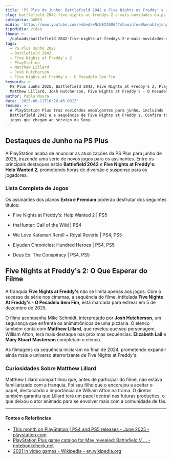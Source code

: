 ```yaml
---
title: 'PS Plus de Junho: Battlefield 2042 e Five Nights at Freddy''s 2 são destaques'
slug: battlefield-2042-five-nights-at-freddys-2-e-mais-novidades-da-ps-plus-em-junho
categoria: GAMES
midia: 'https://www.youtube.com/embed/wNcNEI26O64?showinfo=0&enablejsapi=1'
tipoMidia: video
thumb: >-
  /uploads/battlefield-2042-five-nights-at-freddys-2-e-mais-novidades-da-ps-plus-em-junho-thumb.png
tags:
  - PS Plus Junho 2025
  - Battlefield 2042
  - Five Nights at Freddy's 2
  - PlayStation
  - Matthew Lillard
  - Josh Hutcherson
  - Five Nights at Freddy's - O Pesadelo Sem Fim
keywords: >-
  PS Plus Junho 2025, Battlefield 2042, Five Nights at Freddy's 2, PlayStation,
  Matthew Lillard, Josh Hutcherson, Five Nights at Freddy's - O Pesadelo Sem Fim
author: Pablo Moura
data: '2025-06-11T16:26:45.081Z'
resumo: >-
  A PlayStation Plus traz novidades empolgantes para junho, incluindo
  Battlefield 2042 e a sequência de Five Nights at Freddy's. Confira todos os
  jogos que chegam ao serviço da Sony.
---
```


## Destaques de Junho na PS Plus

A PlayStation acaba de anunciar as atualizações da PS Plus para junho de 2025, trazendo uma série de novos jogos para os assinantes. Entre os principais destaques estão **Battlefield 2042** e **Five Nights at Freddy's: Help Wanted 2**, prometendo horas de diversão e suspense para os jogadores.

### Lista Completa de Jogos

Os assinantes dos planos **Extra e Premium** poderão desfrutar dos seguintes títulos:

- Five Nights at Freddy’s: Help Wanted 2 | PS5

- theHunter: Call of the Wild | PS4

- We Love Katamari Reroll + Royal Reverie | PS4, PS5

- Eiyuden Chronicles: Hundred Heroes | PS4, PS5

- Deus Ex: The Conspiracy | PS4, PS5

## Five Nights at Freddy's 2: O Que Esperar do Filme

A franquia **Five Nights at Freddy's** não se limita apenas aos jogos. Com o sucesso da série nos cinemas, a sequência do filme, intitulada **Five Nights At Freddy's - O Pesadelo Sem Fim**, está marcada para estrear em 5 de dezembro de 2025.

O filme acompanha Mike Schmidt, interpretado por **Josh Hutcherson**, um segurança que enfrenta os animatrônicos de uma pizzaria. O elenco também conta com **Matthew Lillard**, que revelou que seu personagem, William Afton, terá mais destaque nas próximas sequências. **Elizabeth Lail** e **Mary Stuart Masterson** completam o elenco.

As filmagens da sequência iniciaram no final de 2024, prometendo expandir ainda mais o universo aterrorizante de Five Nights at Freddy's.

### Curiosidades Sobre Matthew Lillard

Matthew Lillard compartilhou que, antes de participar do filme, não estava familiarizado com a franquia. Foi seu filho que o encorajou a aceitar o papel, destacando a importância de William Afton na trama. O diretor também garantiu que Lillard terá um papel central nas futuras produções, o que deixou o ator animado para se envolver mais com a comunidade de fãs.

---

#### Fontes e Referências

- [This month on PlayStation | PS4 and PS5 releases - June 2025 - playstation.com](https://www.playstation.com/en-us/editorial/this-month-on-playstation/)
- [PlayStation Plus game catalog for May revealed: Battlefield V ... - notebookcheck.net](https://www.notebookcheck.net/PlayStation-Plus-game-catalog-for-May-revealed-Battlefield-V-S-T-A-L-K-E-R-Five-Nights-at-Freddy-s-and-more.1016616.0.html)
- [2021 in video games - Wikipedia - en.wikipedia.org](https://en.wikipedia.org/wiki/2021_in_video_games)
